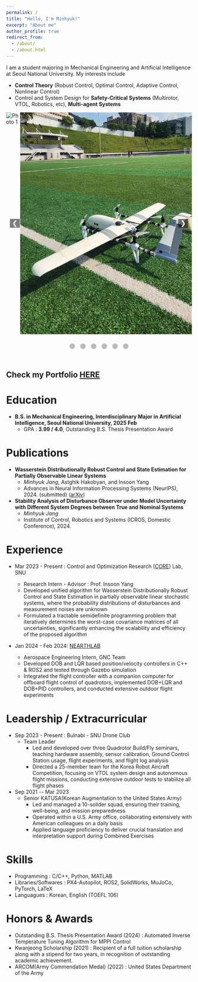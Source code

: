 ```yaml
---
permalink: /
title: "Hello, I'm Minhyuk!"
excerpt: "About me"
author_profile: true
redirect_from: 
  - /about/
  - /about.html
---
```


I am a student majoring in Mechanical Engineering and Artificial Intelligence at Seoul National University. My interests include 
- __Control Theory__ (Robust Control, Optimal Control, Adaptive Control, Nonlinear Control)
- Control and System Design for __Safety-Critical Systems__ (Multirotor, VTOL, Robotics, etc), __Multi-agent Systems__

<div class="carousel">
  <div class="carousel-images">
    <img src="/images/portfolio_img/Foamboard_transition.gif" alt="Photo 1">
    <img src="/images/portfolio_img/VTOL2_SNU_photo.jpg" alt="Photo 2">
    <img src="/images/portfolio_img/awesome_takeoff.gif" alt="Photo 3">
    <img src="/images/portfolio_img/awesome_transition.gif" alt="Photo 4">
    <img src="/images/portfolio_img/0.005_MPPI_MJPC.gif.gif" alt="Photo 5">
    <img src="/images/portfolio_img/landinggearexpanding.gif.gif.gif" alt="Photo 6">
  </div>
  <button class="carousel-button left" onclick="moveSlide(-1)">&#10094;</button>
  <button class="carousel-button right" onclick="moveSlide(1)">&#10095;</button>
</div>
<div class="carousel-dots">
  <span class="dot" onclick="moveToSlide(0)"></span>
  <span class="dot" onclick="moveToSlide(1)"></span>
  <span class="dot" onclick="moveToSlide(2)"></span>
  <span class="dot" onclick="moveToSlide(3)"></span>
  <span class="dot" onclick="moveToSlide(4)"></span>
  <span class="dot" onclick="moveToSlide(5)"></span>
</div>

<style>
  .carousel {
    position: relative;
    width: 100%;
    max-width: 800px;
    height: 600px; /* Fixed height */
    margin: auto;
    overflow: hidden;
  }
  .carousel-images {
    display: flex;
    transition: transform 1s ease-in-out; /* Slower transition */
  }
  .carousel img {
    height: 600px;
    width: auto;
    margin: auto; /* Centering the image */
  }
  .carousel-button {
    position: absolute;
    top: 50%;
    transform: translateY(-50%);
    background-color: rgba(0, 0, 0, 0.5);
    border: none;
    color: white;
    font-size: 18px;
    cursor: pointer;
  }
  .carousel-button.left {
    left: 10px;
  }
  .carousel-button.right {
    right: 10px;
  }
  .carousel-dots {
    text-align: center;
    padding: 20px 0;
  }
  .dot {
    display: inline-block;
    width: 15px;
    height: 15px;
    margin: 5px;
    background-color: #bbb;
    border-radius: 50%;
    cursor: pointer;
  }
  .dot.active {
    background-color: #717171;
  }
</style>

<script>
  document.addEventListener('DOMContentLoaded', function() {
    let currentIndex = 0;
    const images = document.querySelectorAll('.carousel-images img');
    const totalImages = images.length;
    const carouselImages = document.querySelector('.carousel-images');
    const dots = document.querySelectorAll('.dot');
    let autoSlideInterval;

    function showSlide(index) {
      if (index >= totalImages) {
        currentIndex = 0;
      } else if (index < 0) {
        currentIndex = totalImages - 1;
      } else {
        currentIndex = index;
      }
      const offset = -currentIndex * 100;
      carouselImages.style.transform = `translateX(${offset}%)`;
      updateDots();
    }

    function moveSlide(step) {
      showSlide(currentIndex + step);
    }

    function moveToSlide(index) {
      showSlide(index);
    }

    function autoSlide() {
      moveSlide(1);
      autoSlideInterval = setTimeout(autoSlide, 5000); // Slower automatic transition
    }

    function updateDots() {
      dots.forEach((dot, index) => {
        dot.classList.toggle('active', index === currentIndex);
      });
    }

    document.querySelector('.carousel-button.left').addEventListener('click', function() {
      clearTimeout(autoSlideInterval);
      moveSlide(-1);
      autoSlideInterval = setTimeout(autoSlide, 5000);
    });

    document.querySelector('.carousel-button.right').addEventListener('click', function() {
      clearTimeout(autoSlideInterval);
      moveSlide(1);
      autoSlideInterval = setTimeout(autoSlide, 5000);
    });

    dots.forEach((dot, index) => {
      dot.addEventListener('click', function() {
        clearTimeout(autoSlideInterval);
        moveToSlide(index);
        autoSlideInterval = setTimeout(autoSlide, 5000);
      });
    });

    autoSlide();
  });
</script>
## Check my Portfolio [HERE](https://jangminhyuk.github.io/portfolio/)

Education
======
* __B.S. in Mechanical Engineering, Interdisciplinary Major in Artificial Intelligence, Seoul National University, 2025 Feb__
  * GPA : __3.99 / 4.0__, Outstanding B.S. Thesis Presentation Award

Publications
======
* **Wasserstein Distributionally Robust Control and State Estimation for Partially Observable Linear Systems** 
  * *Minhyuk Jang*, Astghik Hakobyan, and Insoon Yang
  * Advances in Neural Information Processing Systems (NeurIPS), 2024. (submitted) ([arXiv](https://arxiv.org/abs/2406.01723))
* **Stability Analysis of Disturbance Observer under Model Uncertainty with Different System Degrees between True and Nominal Systems**
  * *Minhyuk Jang*
  * Institute of Control, Robotics and Systems (ICROS, Domestic Conference), 2024.

Experience
======
* Mar 2023 - Present : Control and Optimization Research ([CORE](http://coregroup.snu.ac.kr/)) Lab, SNU
  * Research Intern - Advisor : Prof. Insoon Yang
  * Developed unified algorithm for Wasserstein Distributionally Robust Control and State Estimation in partially observable linear stochastic systems, where the probability distributions of disturbances and measurement noises are unknown
  * Formulated a tractable semidefinite programming problem that iteratively determines the worst-case covariance matrices of all uncertainties, significantly enhancing the scalability and efficiency of the proposed algorithm

* Jan 2024 - Feb 2024: [NEARTHLAB](https://www.nearthlab.com/)
  * Aerospace Engineering Intern, GNC Team
  * Developed DOB and LQR based position/velocity controllers in C++ & ROS2 and tested through Gazebo simulation
  * Integrated the flight controller with a companion computer for offboard flight control of quadrotors, implemented DOB+LQR and DOB+PID controllers, and conducted extensive outdoor flight experiments

Leadership / Extracurricular
======
* Sep 2023 - Present : Bulnabi - SNU Drone Club
  * Team Leader
    * Led and developed over three Quadrotor Build/Fly seminars, teaching hardware assembly, sensor calibration, Ground Control Station usage, flight experiments, and flight log analysis
    * Directed a 25-member team for the Korea Robot Aircraft Competition, focusing on VTOL system design and autonomous flight missions, conducting extensive outdoor tests to stabilize all flight phases
* Sep 2021 -- Mar 2023
  * Senior KATUSA(Korean Augmentation to the United States Army)
    * Led and managed a 10-solider squad, ensuring their training, well-being, and mission preparedness
    * Operated within a U.S. Army office, collaborating extensively with American colleagues on a daily basis
    * Applied language proficiency to deliver crucial translation and interpretation support during Combined Exercises
  
Skills
======
* Programming : C/C++, Python, MATLAB
* Libraries/Softwares : PX4-Autopilot, ROS2, SolidWorks, MuJoCo, PyTorch, LaTeX
* Languagues : Korean, English (TOEFL 106)


  
<!-- Talks
======
  <ul>{% for post in site.talks %}
    {% include archive-single-talk-cv.html %}
  {% endfor %}</ul> -->
  
<!-- Teaching
======
  <ul>{% for post in site.teaching %}
    {% include archive-single-cv.html %}
  {% endfor %}</ul> -->
  
Honors & Awards
======
* Outstanding B.S. Thesis Presentation Award (2024) : Automated Inverse Temperature Tuning Algorithm for MPPI Control
* Kwanjeong Scholarship (2021) : Recipient of a full tuition scholarship along with a stipend for two years, in recognition of outstanding academic achievement.
* ARCOM(Army Commendation Medal) (2022) : United States Department of the Army
